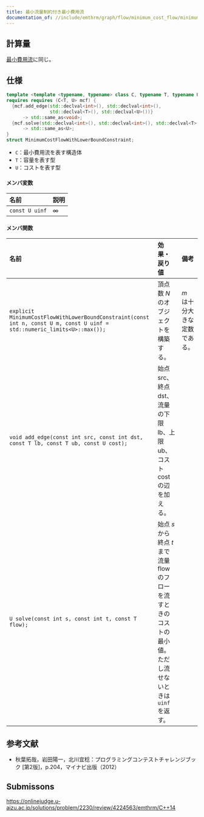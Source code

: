 ```yaml
---
title: 最小流量制約付き最小費用流
documentation_of: //include/emthrm/graph/flow/minimum_cost_flow/minimum_cost_flow_with_lower_bound_constraint.hpp
---
```



## 計算量

[最小費用流](minimum_cost_flow.md)に同じ。


## 仕様

```cpp
template <template <typename, typename> class C, typename T, typename U>
requires requires (C<T, U> mcf) {
  {mcf.add_edge(std::declval<int>(), std::declval<int>(),
                std::declval<T>(), std::declval<U>())}
      -> std::same_as<void>;
  {mcf.solve(std::declval<int>(), std::declval<int>(), std::declval<T>())}
      -> std::same_as<U>;
}
struct MinimumCostFlowWithLowerBoundConstraint;
```

- `C`：最小費用流を表す構造体
- `T`：容量を表す型
- `U`：コストを表す型

#### メンバ変数

|名前|説明|
|:--|:--|
|`const U uinf`|$\infty$|

#### メンバ関数

|名前|効果・戻り値|備考|
|:--|:--|:--|
|`explicit MinimumCostFlowWithLowerBoundConstraint(const int n, const U m, const U uinf = std::numeric_limits<U>::max());`|頂点数 $N$ のオブジェクトを構築する。|$m$ は十分大きな定数である。|
|`void add_edge(const int src, const int dst, const T lb, const T ub, const U cost);`|始点 $\mathrm{src}$、終点 $\mathrm{dst}$、流量の下限 $\mathrm{lb}$、上限 $\mathrm{ub}$、コスト $\mathrm{cost}$ の辺を加える。||
|`U solve(const int s, const int t, const T flow);`|始点 $s$ から終点 $t$ まで流量 $\mathrm{flow}$ のフローを流すときのコストの最小値。ただし流せないときは `uinf` を返す。|


## 参考文献

- 秋葉拓哉，岩田陽一，北川宜稔：プログラミングコンテストチャレンジブック \[第2版\]，p.204，マイナビ出版（2012）


## Submissons

https://onlinejudge.u-aizu.ac.jp/solutions/problem/2230/review/4224563/emthrm/C++14

